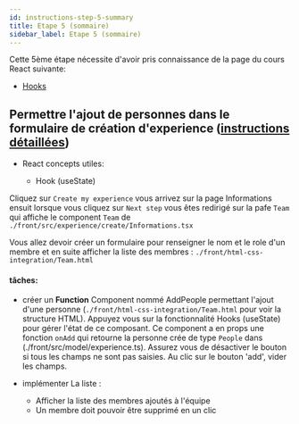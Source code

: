 ```yaml
---
id: instructions-step-5-summary
title: Etape 5 (sommaire)
sidebar_label: Etape 5 (sommaire)
---
```


Cette 5ème étape nécessite d'avoir pris connaissance de la page du cours React suivante:

- [Hooks](../react/react-hooks)

## Permettre l'ajout de personnes dans le formulaire de création d'experience ([instructions détaillées](./step-5-detailed.md))

- React concepts utiles:

  - Hook (useState)

Cliquez sur `Create my experience` vous arrivez sur la page Informations ensuit lorsque vous cliquez sur `Next step` vous êtes redirigé sur la pafe `Team` qui affiche le component `Team` de `./front/src/experience/create/Informations.tsx`

Vous allez devoir créer un formulaire pour renseigner le nom et le role d'un membre et en suite afficher la liste des membres : `./front/html-css-integration/Team.html`

#### tâches:

- créer un **Function** Component nommé AddPeople permettant l'ajout d'une personne (`./front/html-css-integration/Team.html` pour voir la structure HTML). Appuyez vous sur la fonctionnalité Hooks (useState) pour gérer l'état de ce composant. Ce component a en props une fonction `onAdd` qui retourne la personne crée de type `People` dans (./front/src/model/experience.ts). Assurez vous de désactiver le bouton si tous les champs ne sont pas saisies. Au clic sur le bouton 'add', vider les champs.

- implémenter La liste :
  - Afficher la liste des membres ajoutés à l'équipe
  - Un membre doit pouvoir être supprimé en un clic
